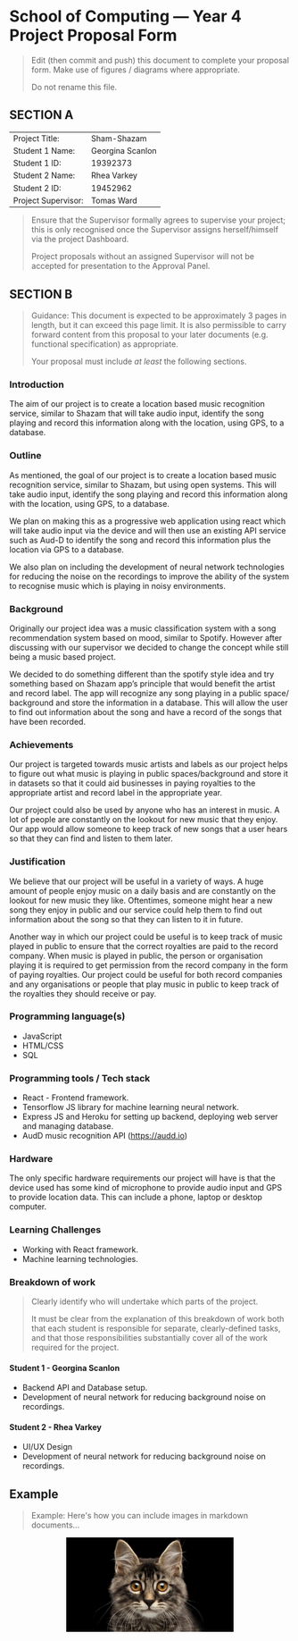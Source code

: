 # School of Computing &mdash; Year 4 Project Proposal Form

> Edit (then commit and push) this document to complete your proposal form.
> Make use of figures / diagrams where appropriate.
>
> Do not rename this file.

## SECTION A

|                     |                   |
|---------------------|-------------------|
|Project Title:       | Sham-Shazam            |
|Student 1 Name:      | Georgina Scanlon            |
|Student 1 ID:        | 19392373            |
|Student 2 Name:      | Rhea Varkey            |
|Student 2 ID:        | 19452962            |
|Project Supervisor:  | Tomas Ward            |

> Ensure that the Supervisor formally agrees to supervise your project; this is only recognised once the
> Supervisor assigns herself/himself via the project Dashboard.
>
> Project proposals without an assigned
> Supervisor will not be accepted for presentation to the Approval Panel.

## SECTION B

> Guidance: This document is expected to be approximately 3 pages in length, but it can exceed this page limit.
> It is also permissible to carry forward content from this proposal to your later documents (e.g. functional
> specification) as appropriate.
>
> Your proposal must include *at least* the following sections.


### Introduction

The aim of our project is to create a location based music recognition service, similar to Shazam that will take audio input, identify the song playing and record this information along with the location, using GPS, to a database.

### Outline

As mentioned, the goal of our project is to create a location based music recognition service, similar to Shazam, but using open systems. This will take audio input, identify the song playing and record this information along with the location, using GPS, to a database.

We plan on making this as a progressive web application using react which will take audio input via the device and will then use an existing API service such as Aud-D to identify the song and record this information plus the location via GPS to a database.

We also plan on including  the development of neural network technologies for reducing the noise on the recordings to improve the ability of the system to recognise music which is playing in noisy environments.


### Background

Originally our project idea was a music classification system with a song recommendation system based on mood, similar to Spotify. However after discussing with our supervisor we decided to change the concept while still being a music based project.

We decided to do something different than the spotify style idea and try something based on Shazam app’s principle that would benefit the artist and record label. The app will recognize any song playing in a public space/ background and store the information in a database. This will allow the user to find out information about the song and have a record of the songs that have been recorded.


### Achievements

Our project is targeted towards music artists and labels as our project helps to figure out what music is playing in public spaces/background and store it in datasets so that it could aid businesses in paying royalties to the appropriate artist and record label in the appropriate year.

Our project could also be used by anyone who has an interest in music. A lot of people are constantly on the lookout for new music that they enjoy. Our app would allow someone to keep track of new songs that a user hears so that they can find and listen to them later. 


### Justification

We believe that our project will be useful in a variety of ways. A huge amount of people enjoy music on a daily basis and are constantly on the lookout for new music they like. Oftentimes, someone might hear a new song they enjoy in public and our service could help them to find out information about the song so that they can listen to it in future. 

Another way in which our project could be useful is to keep track of music played in public to ensure that the correct royalties are paid to the record company. When music is played in public, the person or organisation playing it is required to get permission from the record company in the form of paying royalties. Our project could be useful for both record companies and any organisations or people that play music in public to keep track of the royalties they should receive or pay.


### Programming language(s)

 - JavaScript
 - HTML/CSS
 - SQL

### Programming tools / Tech stack

  - React - Frontend framework.
  - Tensorflow JS library for machine learning neural network.
  - Express JS and Heroku for setting up backend, deploying web server and managing database.
  - AudD music recognition API (https://audd.io)
### Hardware

The only specific hardware requirements our project will have is that the device used has some kind of microphone to provide audio input and GPS to provide location data. This can include a phone, laptop or desktop computer.

### Learning Challenges

  - Working with React framework.
  - Machine learning technologies.

### Breakdown of work

> Clearly identify who will undertake which parts of the project.
>
> It must be clear from the explanation of this breakdown of work both that each student is responsible for
> separate, clearly-defined tasks, and that those responsibilities substantially cover all of the work required
> for the project.

#### Student 1 - Georgina Scanlon

  - Backend API and Database setup.
  - Development of neural network for reducing background noise on recordings.


#### Student 2 - Rhea Varkey

  - UI/UX Design
  - Development of neural network for reducing background noise on recordings.

## Example

> Example: Here's how you can include images in markdown documents...

<!-- Basically, just use HTML! -->

<p align="center">
  <img src="./res/cat.png" width="300px">
</p>

